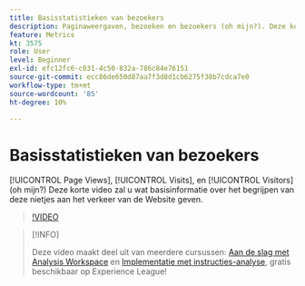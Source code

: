 ```yaml
---
title: Basisstatistieken van bezoekers
description: Paginaweergaven, bezoeken en bezoekers (oh mijn?). Deze korte video zal u wat basisinformatie over het begrijpen van deze nietjes aan het verkeer van de Website geven.
feature: Metrics
kt: 3575
role: User
level: Beginner
exl-id: efc12fc6-c031-4c50-832a-786c84e76151
source-git-commit: ecc86de650d87aa7f3d8d1cb6275f38b7cdca7e0
workflow-type: tm+mt
source-wordcount: '85'
ht-degree: 10%

---
```


# Basisstatistieken van bezoekers

[!UICONTROL Page Views], [!UICONTROL Visits], en [!UICONTROL Visitors] (oh mijn?) Deze korte video zal u wat basisinformatie over het begrijpen van deze nietjes aan het verkeer van de Website geven.

>[!VIDEO](https://video.tv.adobe.com/v/28774/?quality=12&learn=on)

>[!INFO]
>
> Deze video maakt deel uit van meerdere cursussen: [Aan de slag met Analysis Workspace](https://experienceleague.adobe.com/?recommended=Analytics-U-1-2020.1.workspace) en [Implementatie met instructies-analyse](https://experienceleague.adobe.com/?recommended=Analytics-D-1-2019.1), gratis beschikbaar op Experience League!
